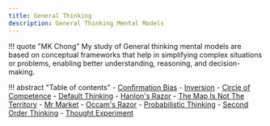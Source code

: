 ```yaml
---
title: General Thinking
description: General Thinking Mental Models 
---
```


!!! quote "MK Chong"
    My study of General thinking mental models are based on conceptual frameworks that help in simplifying complex situations or problems, enabling better understanding, reasoning, and decision-making. 

!!! abstract "Table of contents"
    - [Confirmation Bias](https://mkchong.com/Knowledge/Models/General%20Thinking/ConfirmationBias/)
    - [Inversion](https://mkchong.com/Knowledge/Models/General%20Thinking/Inversion/)
    - [Circle of Competence](https://mkchong.com/Knowledge/Models/General%20Thinking/circleOfCompetence/)
    - [Default Thinking](https://mkchong.com/Knowledge/Models/General%20Thinking/defaultThinking/)
    - [Hanlon's Razor](https://mkchong.com/Knowledge/Models/General%20Thinking/hanlonsRazor/)
    - [The Map Is Not The Territory](https://mkchong.com/Knowledge/Models/General%20Thinking/mapIsNotTerritory/)
    - [Mr Market](https://mkchong.com/Knowledge/Models/General%20Thinking/mrMarket/)
    - [Occam's Razor](https://mkchong.com/Knowledge/Models/General%20Thinking/occamsRazor/)
    - [Probabilistic Thinking](https://mkchong.com/Knowledge/Models/General%20Thinking/probabilisticThinking/)
    - [Second Order Thinking](https://mkchong.com/Knowledge/Models/General%20Thinking/secondOrderThinking/)
    - [Thought Experiment](https://mkchong.com/Knowledge/Models/General%20Thinking/thoughtExperiment/)